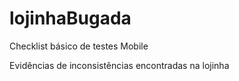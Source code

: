# lojinhaBugada
Checklist básico de testes Mobile

Evidências de inconsistências encontradas na lojinha
